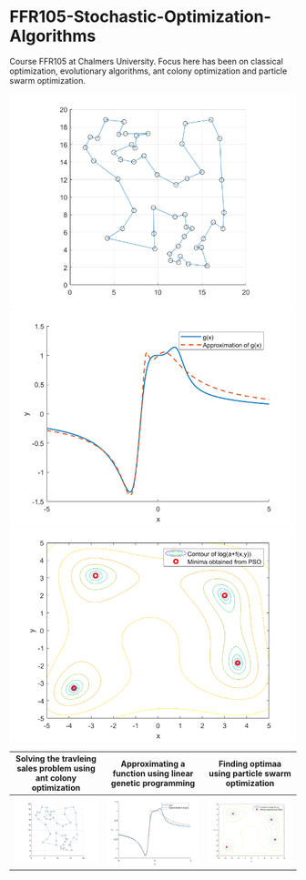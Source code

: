# FFR105-Stochastic-Optimization-Algorithms
Course FFR105 at Chalmers University. Focus here has been on classical optimization, evolutionary algorithms, ant colony optimization and particle swarm optimization.

![](https://github.com/erik-norlin/FFR105-Stochastic-Optimization-Algorithms/blob/main/Home%20work%202/Plots/BestPath.png?raw=true) ![](https://github.com/erik-norlin/FFR105-Stochastic-Optimization-Algorithms/blob/main/Home%20work%202/Plots/gApprox.png?raw=true) ![](https://github.com/erik-norlin/FFR105-Stochastic-Optimization-Algorithms/blob/main/Home%20work%202/Plots/PSO2.png?raw=true)


Solving the travleing sales problem using ant colony optimization | Approximating a function using linear genetic programming | Finding optimaa using particle swarm optimization |
:-------------------------:|:-------------------------:|:-------------------------:
![](https://github.com/erik-norlin/FFR105-Stochastic-Optimization-Algorithms/blob/main/Home%20work%202/Plots/BestPath.png?raw=true)  |  ![](https://github.com/erik-norlin/FFR105-Stochastic-Optimization-Algorithms/blob/main/Home%20work%202/Plots/gApprox.png?raw=true)  |  ![](https://github.com/erik-norlin/FFR105-Stochastic-Optimization-Algorithms/blob/main/Home%20work%202/Plots/PSO2.png?raw=true)
